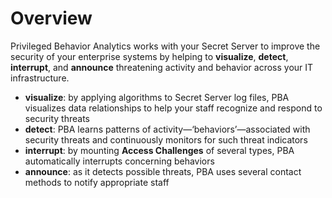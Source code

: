 ﻿[title]: # (Overview)
[tags]: # (architecture,metadata)
[priority]: # (2000)

# Overview

Privileged Behavior Analytics works with your Secret Server to improve the security of your enterprise systems by helping to **visualize**, **detect**, **interrupt**, and **announce** threatening activity and behavior across your IT infrastructure.

* **visualize**: by applying algorithms to Secret Server log files, PBA visualizes data relationships to help your staff recognize and respond to security threats
* **detect**: PBA learns patterns of activity—‘behaviors’—associated with security threats and continuously monitors for such threat indicators
* **interrupt**: by mounting **Access Challenges** of several types, PBA automatically interrupts concerning behaviors
* **announce**: as it detects possible threats, PBA uses several contact methods to notify appropriate staff

